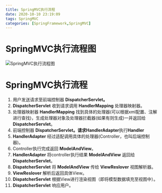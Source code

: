 ```yaml
---
title: SpringMVC执行流程
date: 2020-10-10 23:19:09
tags: SpringMVC
categories: [SpringFramework,SpringMVC]
---
```


# SpringMVC执行流程图

![SpringMVC执行流程图](https://i.loli.net/2020/10/19/SytjFUTe3nJiWEm.jpg)

<!--more-->

# SpringMVC执行流程

1. 用户发送请求至前端控制器 **DispatcherServlet。**
2. **DispatcherServlet** 收到请求调用 **HandlerMapping** 处理器映射器。
3. 处理器映射器 **HandlerMapping** 找到具体的处理器(可以根据xml配置、注解进行查找)，生成处理器对象及处理器拦截器(如果有则生成)一并返回给 **DispatcherServlet**。
4. 前端控制器 **DispatcherServlet。**请求**HandlerAdapter**执行**Handler**
5.  **HandlerAdapter** 经过适配调用具体的处理器(Controller，也叫后端控制器)。
6.  Controller执行完成返回 **ModelAndView**。
7. **HandlerAdapter** 将controller执行结果 **ModelAndView** 返回给 **DispatcherServlet**。
8. **DispatcherServlet** 将 **ModelAndView** 传给 **ViewReslover** 视图解析器。
9. **ViewReslover** 解析后返回具体View。
10. **DispatcherServlet** 根据View进行渲染视图（即将模型数据填充至视图中）。
11. **DispatcherServlet** 响应用户。